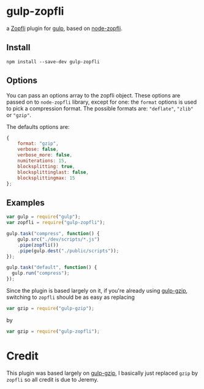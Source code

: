 gulp-zopfli
===========

a [Zopfli](http://en.wikipedia.org/wiki/Zopfli) plugin for [gulp](https://github.com/wearefractal/gulp),
based on [node-zopfli](https://npmjs.org/package/node-zopfli).

## Install

```
npm install --save-dev gulp-zopfli
```

## Options

You can pass an options array to the zopfli object. These options are
passed on to `node-zopfli` library, except for one: the `format` options is 
used to pick a compression format. The possible formats are: `"deflate"`, `"zlib"` or `"gzip"`.

The defaults options are:
```javascript
{
    format: "gzip",
    verbose: false,
    verbose_more: false,
    numiterations: 15,
    blocksplitting: true,
    blocksplittinglast: false,
    blocksplittingmax: 15
};
```

## Examples

```javascript
var gulp = require("gulp");
var zopfli = require("gulp-zopfli");

gulp.task("compress", function() {
	gulp.src("./dev/scripts/*.js")
	.pipe(zopfli())
	.pipe(gulp.dest("./public/scripts"));
});

gulp.task("default", function() {
  gulp.run("compress");
});
```
Since the plugin is based largely on it,
if you're already using [gulp-gzip](https://github.com/jstuckey/gulp-gzip),
switching to `zopfli` should be as easy as replacing

```javascript
var gzip = require("gulp-gzip");
```
by
```javascript
var gzip = require("gulp-zopfli");
```


Credit
======

This plugin was based largely on [gulp-gzip](https://github.com/jstuckey/gulp-gzip),
I basically just replaced `gzip` by `zopfli` so all credit is due to Jeremy.
